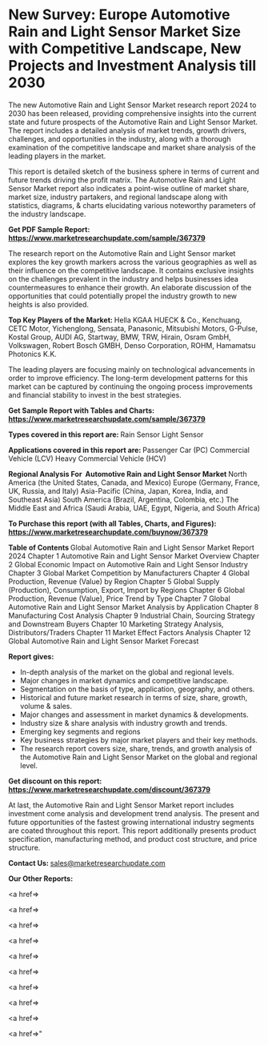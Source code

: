 # New Survey: Europe Automotive Rain and Light Sensor Market Size with Competitive Landscape, New Projects and Investment Analysis till 2030

The new Automotive Rain and Light Sensor Market research report 2024 to 2030 has been released, providing comprehensive insights into the current state and future prospects of the Automotive Rain and Light Sensor Market. The report includes a detailed analysis of market trends, growth drivers, challenges, and opportunities in the industry, along with a thorough examination of the competitive landscape and market share analysis of the leading players in the market.

This report is detailed sketch of the business sphere in terms of current and future trends driving the profit matrix. The Automotive Rain and Light Sensor Market report also indicates a point-wise outline of market share, market size, industry partakers, and regional landscape along with statistics, diagrams, &amp; charts elucidating various noteworthy parameters of the industry landscape.

<strong><b>Get PDF Sample Report: <a href=https://www.marketresearchupdate.com/sample/367379>https://www.marketresearchupdate.com/sample/367379</a></b></strong>

The research report on the Automotive Rain and Light Sensor market explores the key growth markers across the various geographies as well as their influence on the competitive landscape. It contains exclusive insights on the challenges prevalent in the industry and helps businesses idea countermeasures to enhance their growth. An elaborate discussion of the opportunities that could potentially propel the industry growth to new heights is also provided.

<strong><b>Top Key Players of the Market:
</b></strong>Hella KGAA HUECK & Co., Kenchuang, CETC Motor, Yichenglong, Sensata, Panasonic, Mitsubishi Motors, G-Pulse, Kostal Group, AUDI AG, Startway, BMW, TRW, Hirain, Osram GmbH, Volkswagen, Robert Bosch GMBH, Denso Corporation, ROHM, Hamamatsu Photonics K.K.<strong><b>
</b></strong>

The leading players are focusing mainly on technological advancements in order to improve efficiency. The long-term development patterns for this market can be captured by continuing the ongoing process improvements and financial stability to invest in the best strategies.

<strong><b>Get Sample Report with Tables and Charts: <a href=https://www.marketresearchupdate.com/sample/367379>https://www.marketresearchupdate.com/sample/367379</a></b></strong>

<strong><b>Types covered in this report are:
</b></strong>Rain Sensor
Light Sensor<strong><b>
</b></strong>

<strong><b>Applications covered in this report are:
</b></strong>Passenger Car (PC)
Commercial Vehicle (LCV)
Heavy Commercial Vehicle (HCV)<strong><b>
</b></strong>

<strong><b>Regional Analysis For  Automotive Rain and Light Sensor Market</b></strong><strong><b>
</b></strong>North America (the United States, Canada, and Mexico)
Europe (Germany, France, UK, Russia, and Italy)
Asia-Pacific (China, Japan, Korea, India, and Southeast Asia)
South America (Brazil, Argentina, Colombia, etc.)
The Middle East and Africa (Saudi Arabia, UAE, Egypt, Nigeria, and South Africa)

<strong><b>To Purchase this report (with all Tables, Charts, and Figures): <a href=https://www.marketresearchupdate.com/buynow/367379>https://www.marketresearchupdate.com/buynow/367379</a></b></strong>

<strong><b>Table of Contents</b></strong><strong><b>
</b></strong>Global Automotive Rain and Light Sensor Market Report 2024
Chapter 1 Automotive Rain and Light Sensor Market Overview
Chapter 2 Global Economic Impact on Automotive Rain and Light Sensor Industry
Chapter 3 Global Market Competition by Manufacturers
Chapter 4 Global Production, Revenue (Value) by Region
Chapter 5 Global Supply (Production), Consumption, Export, Import by Regions
Chapter 6 Global Production, Revenue (Value), Price Trend by Type
Chapter 7 Global Automotive Rain and Light Sensor Market Analysis by Application
Chapter 8 Manufacturing Cost Analysis
Chapter 9 Industrial Chain, Sourcing Strategy and Downstream Buyers
Chapter 10 Marketing Strategy Analysis, Distributors/Traders
Chapter 11 Market Effect Factors Analysis
Chapter 12 Global Automotive Rain and Light Sensor Market Forecast

<strong><b>Report gives:</b></strong>

- In-depth analysis of the market on the global and regional levels.
- Major changes in market dynamics and competitive landscape.
- Segmentation on the basis of type, application, geography, and others.
- Historical and future market research in terms of size, share, growth, volume &amp; sales.
- Major changes and assessment in market dynamics &amp; developments.
- Industry size &amp; share analysis with industry growth and trends.
- Emerging key segments and regions
- Key business strategies by major market players and their key methods.
- The research report covers size, share, trends, and growth analysis of the Automotive Rain and Light Sensor Market on the global and regional level.

<strong><b>Get discount on this report: <a href=https://www.marketresearchupdate.com/discount/367379>https://www.marketresearchupdate.com/discount/367379</a></b></strong>

At last, the Automotive Rain and Light Sensor Market report includes investment come analysis and development trend analysis. The present and future opportunities of the fastest growing international industry segments are coated throughout this report. This report additionally presents product specification, manufacturing method, and product cost structure, and price structure.

<strong><b>Contact Us:
</b></strong>sales@marketresearchupdate.com

<strong>Our Other Reports:</strong>

<a href=></a>

<a href=></a>

<a href=></a>

<a href=></a>

<a href=></a>

<a href=></a>

<a href=></a>

<a href=></a>

<a href=></a>

<a href=></a>"
